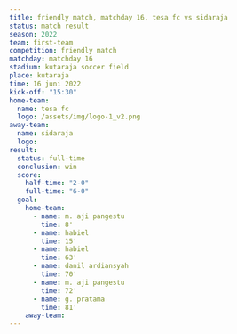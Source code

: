 ```yaml
---
title: friendly match, matchday 16, tesa fc vs sidaraja
status: match result
season: 2022
team: first-team
competition: friendly match
matchday: matchday 16
stadium: kutaraja soccer field
place: kutaraja
time: 16 juni 2022
kick-off: "15:30"
home-team:
  name: tesa fc
  logo: /assets/img/logo-1_v2.png
away-team:
  name: sidaraja
  logo: 
result:
  status: full-time
  conclusion: win
  score:
    half-time: "2-0"
    full-time: "6-0"
  goal:
    home-team:
      - name: m. aji pangestu
        time: 8'
      - name: habiel
        time: 15'
      - name: habiel
        time: 63'
      - name: danil ardiansyah
        time: 70'
      - name: m. aji pangestu
        time: 72'
      - name: g. pratama
        time: 81'
    away-team:
---
```

